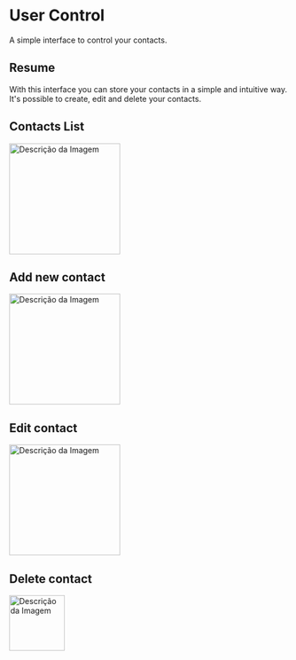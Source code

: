 # User Control
A simple interface to control your contacts.

## Resume

With this interface you can store your contacts in a simple and intuitive way. It's possible to create, edit and delete your contacts.

## Contacts List 

<img src="https://github.com/user-attachments/assets/2bf9ca51-1ab3-4533-ad9e-dc645b524b6b" alt="Descrição da Imagem" height="200">

## Add new contact

<img src="https://github.com/user-attachments/assets/07ef3dac-747a-4e4e-bfd7-d45db88dd8a6" alt="Descrição da Imagem" height="200">

## Edit contact

<img src="https://github.com/user-attachments/assets/73545054-5586-4a37-9087-3ca0283ac925" alt="Descrição da Imagem" height="200">

## Delete contact

<img src="https://github.com/user-attachments/assets/9150fc18-5e3e-4c1f-b558-55276b429bb6" alt="Descrição da Imagem" height="100">
